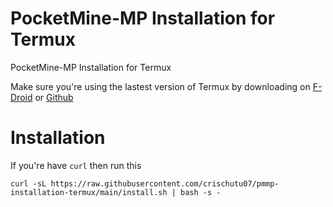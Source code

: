 # PocketMine-MP Installation for Termux
PocketMine-MP Installation for Termux

Make sure you're using the lastest version of Termux by downloading on [F-Droid](https://f-droid.org/en/packages/com.termux/) or [Github](https://github.com/termux/termux-app/releases)
# Installation
If you're have `curl` then run this
```
curl -sL https://raw.githubusercontent.com/crischutu07/pmmp-installation-termux/main/install.sh | bash -s -
```
